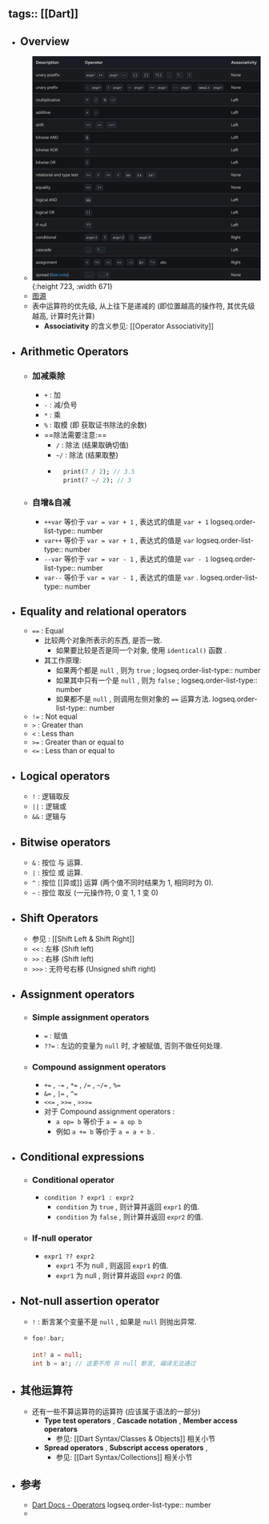 tags:: [[Dart]]
---

- ## Overview
	- ![image.png](../assets/image_1761494169335_0.png){:height 723, :width 671}
	- [图源](https://dart.dev/language/operators)
	- 表中运算符的优先级, 从上往下是递减的 (即位置越高的操作符, 其优先级越高, 计算时先计算)
		- **Associativity** 的含义参见: [[Operator Associativity]]
- ## Arithmetic Operators
	- ### 加减乘除
		- `+` : 加
		- `-` : 减/负号
		- `*` : 乘
		- `%` : 取模 (即 获取证书除法的余数)
		- ==除法需要注意:==
			- `/` : 除法 (结果取确切值)
			- `~/` : 除法 (结果取整)
			- ``` dart
			    print(7 / 2); // 3.5
			    print(7 ~/ 2); // 3
			  ```
	- ### 自增&自减
		- `++var` 等价于 `var = var + 1` ,  表达式的值是 `var + 1`
		  logseq.order-list-type:: number
		- `var++` 等价于 `var = var + 1` ,  表达式的值是 `var`
		  logseq.order-list-type:: number
		- `--var` 等价于 `var = var - 1` ,  表达式的值是 `var - 1`
		  logseq.order-list-type:: number
		- `var--` 等价于 `var = var - 1` ,  表达式的值是 `var` .
		  logseq.order-list-type:: number
- ## Equality and relational operators
	- `==` : Equal
		- 比较两个对象所表示的东西, 是否一致.
			- 如果要比较是否是同一个对象, 使用 `identical()` 函数 .
		- 其工作原理:
			- 如果两个都是 `null` , 则为 `true` ; 
			  logseq.order-list-type:: number
			- 如果其中只有一个是 `null` , 则为 `false` ;
			  logseq.order-list-type:: number
			- 如果都不是 `null` , 则调用左侧对象的 `==` 运算方法.
			  logseq.order-list-type:: number
	- `!=` : Not equal
	- `>` : Greater than
	- `<` : Less than
	- `>=` : Greater than or equal to
	- `<=` : Less than or equal to
- ## Logical operators
	- `!` : 逻辑取反
	- `||` : 逻辑或
	- `&&` : 逻辑与
- ## Bitwise operators
	- `&` : 按位 与 运算.
	- `|` : 按位 或 运算.
	- `^` : 按位 [[异或]] 运算 (两个值不同时结果为 1, 相同时为 0).
	- `~` : 按位 取反 (一元操作符, 0 变 1, 1 变 0)
- ## Shift Operators
	- 参见 : [[Shift Left & Shift Right]]
	- `<<` : 左移 (Shift left)
	- `>>` : 右移 (Shift left)
	- `>>>` : 无符号右移 (Unsigned shift right)
- ## Assignment operators
	- ### Simple assignment operators
		- `=` : 赋值
		- `??=` : 左边的变量为 `null` 时, 才被赋值, 否则不做任何处理.
	- ### Compound assignment operators
		- `+=` , `-=` , `*=` ,  `/=` , `~/=` ,  `%=`
		- `&=` ,  `|=` , `^=`
		- `<<=` ,  `>>=` , `>>>=`
		- 对于 Compound assignment operators :
			- `a op= b` 等价于 `a = a op b`
			- 例如  `a += b` 等价于 `a = a + b` .
- ## Conditional expressions
	- ### Conditional operator
		- `condition ? expr1 : expr2`
			- `condition` 为 `true` , 则计算并返回 `expr1` 的值.
			- `condition` 为 `false` , 则计算并返回 `expr2` 的值.
	- ### If-null operator
		- `expr1 ?? expr2`
			- `expr1` 不为 null , 则返回 `expr1` 的值.
			- `expr1` 为 null , 则计算并返回 `expr2` 的值.
- ## Not-null assertion operator
	- `!` : 断言某个变量不是 `null` , 如果是 `null` 则抛出异常.
	- ``` dart
	  foo!.bar;
	  
	  int? a = null;
	  int b = a!; // 这里不用 非 null 断言, 编译无法通过
	  ```
- ## 其他运算符
	- 还有一些不算运算符的运算符 (应该属于语法的一部分)
		- **Type test operators** , **Cascade notation** , **Member access operators**
			- 参见: [[Dart Syntax/Classes & Objects]] 相关小节
		- **Spread operators** , **Subscript access operators** ,
			- 参见: [[Dart Syntax/Collections]] 相关小节
- ## 参考
	- [Dart Docs - Operators](https://dart.dev/language/operators)
	  logseq.order-list-type:: number
	-